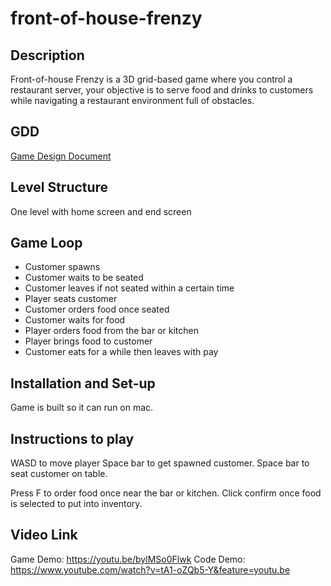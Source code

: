 # front-of-house-frenzy

## Description
Front-of-house Frenzy is a 3D grid-based game where you control a restaurant server, your objective is to serve food and drinks to customers while navigating a restaurant environment full of obstacles. 

## GDD 
[Game Design Document](https://github.com/woodRock/front-of-house-frenzy/blob/master/FoHF_GDD.pdf)

## Level Structure
One level with home screen and end screen

## Game Loop
- Customer spawns
- Customer waits to be seated
- Customer leaves if not seated within a certain time
- Player seats customer 
- Customer orders food once seated
- Customer waits for food
- Player orders food from the bar or kitchen
- Player brings food to customer
- Customer eats for a while then leaves with pay 

## Installation and Set-up
Game is built so it can run on mac. 

## Instructions to play
WASD to move player
Space bar to get spawned customer.
Space bar to seat customer on table.

Press F to order food once near the bar or kitchen.
Click confirm once food is selected to put into inventory.

## Video Link
Game Demo: https://youtu.be/bylMSo0Flwk
Code Demo: https://www.youtube.com/watch?v=tA1-oZQb5-Y&feature=youtu.be

